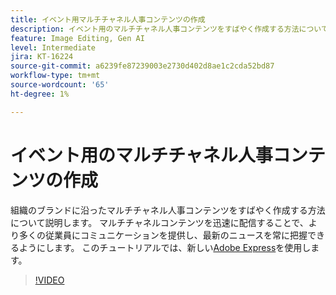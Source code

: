 ```yaml
---
title: イベント用マルチチャネル人事コンテンツの作成
description: イベント用のマルチチャネル人事コンテンツをすばやく作成する方法について説明します。
feature: Image Editing, Gen AI
level: Intermediate
jira: KT-16224
source-git-commit: a6239fe87239003e2730d402d8ae1c2cda52bd87
workflow-type: tm+mt
source-wordcount: '65'
ht-degree: 1%

---
```


# イベント用のマルチチャネル人事コンテンツの作成

組織のブランドに沿ったマルチチャネル人事コンテンツをすばやく作成する方法について説明します。 マルチチャネルコンテンツを迅速に配信することで、より多くの従業員にコミュニケーションを提供し、最新のニュースを常に把握できるようにします。 このチュートリアルでは、新しい[Adobe Express](https://www.adobe.com/express/)を使用します。

>[!VIDEO](https://video.tv.adobe.com/v/3434597?quality=12&learn=on&hidetitle=true)
